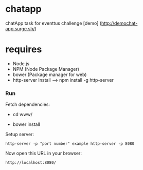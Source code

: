 # chatapp
  chatApp task for eventtus challenge
  [demo] (http://demochat-app.surge.sh/)

# requires

  - Node.js
  - NPM (Node Package Manager)
  - bower (Package manager for web)
  - http-server Install --> npm install -g http-server

### Run

Fetch dependencies:

   - cd www/

   - bower install

Setup server:

    http-server -p "port number" example http-server -p 8080

Now open this URL in your browser:

    http://localhost:8080/
